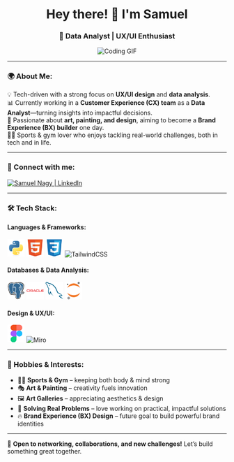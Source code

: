 <h1 align="center">Hey there! 👋 I'm Samuel</h1>

<h3 align="center">🚀 Data Analyst | UX/UI Enthusiast </h3>

<p align="center">
  <img src="https://media.giphy.com/media/ZVik7pBtu9dNS/giphy.gif" width="400" alt="Coding GIF">
</p>

---

### 🌍 About Me:
💡 Tech-driven with a strong focus on **UX/UI design** and **data analysis**.  
📊 Currently working in a **Customer Experience (CX) team** as a **Data Analyst**—turning insights into impactful decisions.  
🎨 Passionate about **art, painting, and design**, aiming to become a **Brand Experience (BX) builder** one day.  
🏋️‍♂️ Sports & gym lover who enjoys tackling real-world challenges, both in tech and in life.  

---

### 🔗 Connect with me:
<a href="https://linkedin.com/in/samuelnagy" target="_blank">
  <img align="center" src="https://raw.githubusercontent.com/rahuldkjain/github-profile-readme-generator/master/src/images/icons/Social/linked-in-alt.svg" alt="Samuel Nagy | LinkedIn" height="30" width="40" />
</a>

---

### 🛠️ Tech Stack:
#### **Languages & Frameworks:**
<p align="left">
  <img src="https://raw.githubusercontent.com/devicons/devicon/master/icons/python/python-original.svg" alt="Python" width="40" height="40"/>
  <img src="https://raw.githubusercontent.com/devicons/devicon/master/icons/html5/html5-original.svg" alt="HTML5" width="40" height="40"/>
  <img src="https://raw.githubusercontent.com/devicons/devicon/master/icons/css3/css3-original.svg" alt="CSS3" width="40" height="40"/>
  <img src="https://upload.wikimedia.org/wikipedia/commons/d/d5/Tailwind_CSS_Logo.svg" alt="TailwindCSS" width="40" height="40"/>
</p>

#### **Databases & Data Analysis:**
<p align="left">
  <img src="https://raw.githubusercontent.com/devicons/devicon/master/icons/postgresql/postgresql-original.svg" alt="PostgreSQL" width="40" height="40"/>
  <img src="https://raw.githubusercontent.com/devicons/devicon/master/icons/oracle/oracle-original.svg" alt="Oracle" width="40" height="40"/>
  <img src="https://raw.githubusercontent.com/devicons/devicon/master/icons/mysql/mysql-original.svg" alt="SQL" width="40" height="40"/>
  <img src="https://raw.githubusercontent.com/devicons/devicon/master/icons/jupyter/jupyter-original.svg" alt="Jupyter Notebook" width="40" height="40"/>
</p>

#### **Design & UX/UI:**
<p align="left">
  <img src="https://raw.githubusercontent.com/devicons/devicon/master/icons/figma/figma-original.svg" alt="Figma" width="40" height="40"/>
  <img src="https://cdn.brandfetch.io/idAnDTFapY/w/400/h/400/theme/dark/icon.jpeg?c=1bxid64Mup7aczewSAYMX&t=1720163995168" alt="Miro" width="40" height="40"/>
</p>

---

### 🎨 Hobbies & Interests:
- 🏋️‍♂️ **Sports & Gym** – keeping both body & mind strong  
- 🎭 **Art & Painting** – creativity fuels innovation  
- 🖼️ **Art Galleries** – appreciating aesthetics & design  
- 🧩 **Solving Real Problems** – love working on practical, impactful solutions  
- 🔥 **Brand Experience (BX) Design** – future goal to build powerful brand identities  

---

🚀 **Open to networking, collaborations, and new challenges!** Let’s build something great together.  
